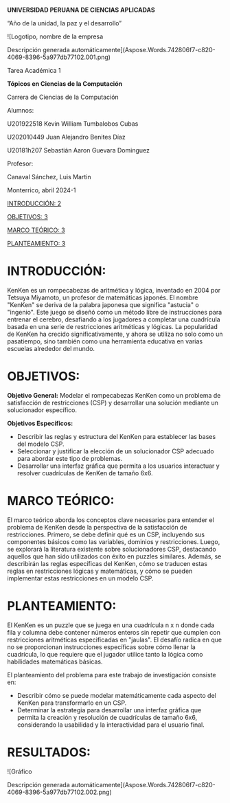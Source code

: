 ﻿**UNIVERSIDAD PERUANA DE CIENCIAS APLICADAS**

“Año de la unidad, la paz y el desarrollo”

![Logotipo, nombre de la empresa

Descripción generada automáticamente](Aspose.Words.742806f7-c820-4069-8396-5a977db77102.001.png)



Tarea Académica 1

**Tópicos en Ciencias de la Computación**

Carrera de Ciencias de la Computación


Alumnos:

U201922518	Kevin William Tumbalobos Cubas

U202010449 Juan Alejandro Benites Díaz

U20181h207 Sebastián Aaron Guevara Dominguez

Profesor: 

Canaval Sánchez, Luis Martin


Monterrico, abril 2024-1







[INTRODUCCIÓN:	2](#_toc2003570595)

[OBJETIVOS:	3](#_toc923991872)

[MARCO TEÓRICO:	3](#_toc867700298)

[PLANTEAMIENTO:	3](#_toc428609777)
#










#
#
#
#
#




# <a name="_toc2003570595"></a>INTRODUCCIÓN:
KenKen es un rompecabezas de aritmética y lógica, inventado en 2004 por Tetsuya Miyamoto, un profesor de matemáticas japonés. El nombre "KenKen" se deriva de la palabra japonesa que significa "astucia" o "ingenio". Este juego se diseñó como un método libre de instrucciones para entrenar el cerebro, desafiando a los jugadores a completar una cuadrícula basada en una serie de restricciones aritméticas y lógicas. La popularidad de KenKen ha crecido significativamente, y ahora se utiliza no solo como un pasatiempo, sino también como una herramienta educativa en varias escuelas alrededor del mundo.

# <a name="_toc923991872"></a>OBJETIVOS:

**Objetivo General:** Modelar el rompecabezas KenKen como un problema de satisfacción de restricciones (CSP) y desarrollar una solución mediante un solucionador específico.

**Objetivos Específicos:**

- Describir las reglas y estructura del KenKen para establecer las bases del modelo CSP.
- Seleccionar y justificar la elección de un solucionador CSP adecuado para abordar este tipo de problemas.
- Desarrollar una interfaz gráfica que permita a los usuarios interactuar y resolver cuadrículas de KenKen de tamaño 6x6.

# <a name="_toc867700298"></a>MARCO TEÓRICO:

El marco teórico aborda los conceptos clave necesarios para entender el problema de KenKen desde la perspectiva de la satisfacción de restricciones. Primero, se debe definir qué es un CSP, incluyendo sus componentes básicos como las variables, dominios y restricciones. Luego, se explorará la literatura existente sobre solucionadores CSP, destacando aquellos que han sido utilizados con éxito en puzzles similares. Además, se describirán las reglas específicas del KenKen, cómo se traducen estas reglas en restricciones lógicas y matemáticas, y cómo se pueden implementar estas restricciones en un modelo CSP.



# <a name="_toc428609777"></a>PLANTEAMIENTO:

El KenKen es un puzzle que se juega en una cuadrícula n x n donde cada fila y columna debe contener números enteros sin repetir que cumplen con restricciones aritméticas especificadas en "jaulas". El desafío radica en que no se proporcionan instrucciones específicas sobre cómo llenar la cuadrícula, lo que requiere que el jugador utilice tanto la lógica como habilidades matemáticas básicas.



El planteamiento del problema para este trabajo de investigación consiste en:



- Describir cómo se puede modelar matemáticamente cada aspecto del KenKen para transformarlo en un CSP.
- Determinar la estrategia para desarrollar una interfaz gráfica que permita la creación y resolución de cuadrículas de tamaño 6x6, considerando la usabilidad y la interactividad para el usuario final.

# RESULTADOS:

![Gráfico

Descripción generada automáticamente](Aspose.Words.742806f7-c820-4069-8396-5a977db77102.002.png)

